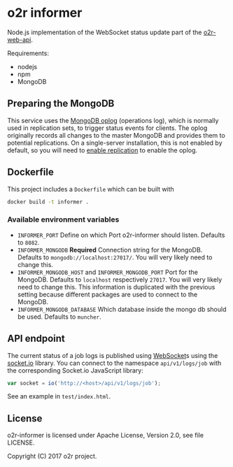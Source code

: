 # o2r informer

Node.js implementation of the WebSocket status update part of the [o2r-web-api](https://o2r.info/api).

Requirements:

- nodejs
- npm
- MongoDB

## Preparing the MongoDB

This service uses the [MongoDB oplog](https://docs.mongodb.com/manual/core/replica-set-oplog/) (operations log), which is normally used in replication sets, to trigger status events for clients.
The oplog originally records all changes to the master MongoDB and provides them to potential replications.
On a single-server installation, this is not enabled by default, so you will need to [enable replication](https://docs.mongodb.com/manual/replication/) to enable the oplog.

## Dockerfile

This project includes a `Dockerfile` which can be built with

```bash
docker build -t informer .
```

### Available environment variables

- `INFORMER_PORT`
  Define on which Port o2r-informer should listen. Defaults to `8082`.
- `INFORMER_MONGODB` __Required__
  Connection string for the MongoDB. Defaults to `mongodb://localhost:27017/`. You will very likely need to change this.
- `INFORMER_MONGODB_HOST` and `INFORMER_MONGODB_PORT`
  Port for the MongoDB. Defaults to `localhost` respectively `27017`. You will very likely need to change this. This information is duplicated with the previous setting because different packages are used to connect to the MongoDB.
- `INFORMER_MONGODB_DATABASE`
  Which database inside the mongo db should be used. Defaults to `muncher`.

## API endpoint

The current status of a job logs is published using [WebSocket](https://en.wikipedia.org/wiki/WebSocket)s using the [socket.io](http://socket.io/) library. You can connect to the namespace `api/v1/logs/job` with the corresponding Socket.io JavaScript library:

```JavaScript
var socket = io('http://<host>/api/v1/logs/job');
```

See an example in `test/index.html`.

## License

o2r-informer is licensed under Apache License, Version 2.0, see file LICENSE.

Copyright (C) 2017 o2r project.

